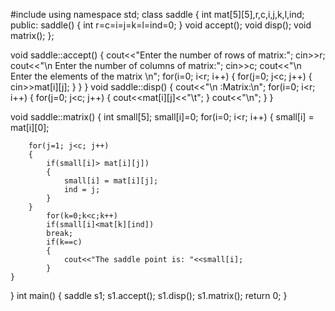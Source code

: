 #include<iostream>
using namespace std;
class saddle
{
    int mat[5][5],r,c,i,j,k,l,ind;
public:
    saddle()
    {
        int r=c=i=j=k=l=ind=0;
    }
    void accept();
    void disp();
    void matrix();
};

void saddle::accept()
{
    cout<<"Enter the number of rows of matrix:";
    cin>>r;
    cout<<"\n Enter the number of columns of matrix:";
    cin>>c;
    cout<<"\n Enter the elements of the matrix \n";
    for(i=0; i<r; i++)
    {
        for(j=0; j<c; j++)
        {
            cin>>mat[i][j];
        }
    }
}
void saddle::disp()
{
    cout<<"\n  :Matrix:\n";
    for(i=0; i<r; i++)
    {
        for(j=0; j<c; j++)
        {
            cout<<mat[i][j]<<"\t";
        }
        cout<<"\n";
    }
}

void saddle::matrix()
{
    int small[5];
     small[i]=0;
    for(i=0; i<r; i++)
    {
        small[i] = mat[i][0];

        for(j=1; j<c; j++)
        {
            if(small[i]> mat[i][j])
            {
                small[i] = mat[i][j];
                ind = j;
            }
        }
            for(k=0;k<c;k++)
            if(small[i]<mat[k][ind])
            break;
            if(k==c)
            {
                cout<<"The saddle point is: "<<small[i];
            }
    }
}
        int main()
        {
            saddle s1;
            s1.accept();
            s1.disp();
            s1.matrix();
            return 0;
        }

